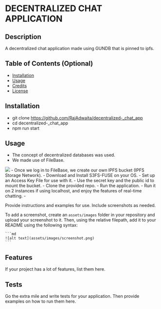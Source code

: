 # DECENTRALIZED CHAT APPLICATION

## Description

A decentralized chat application made using GUNDB that is pinned to ipfs.

<!--- - What was your motivation?
 - Why did you build this project? (Note: the answer is not "Because it was a homework assignment.")
 - What problem does it solve?
 - What did you learn?
 --->
## Table of Contents (Optional)

- [Installation](#installation)
- [Usage](#usage)
- [Credits](#credits)
- [License](#license)

## Installation

- git clone https://github.com/RajAdwaita/decentralized-_chat_app
- cd decentralized-_chat_app
- npm run start

## Usage

- The concept of decentralized databases was used.
- We made use of FileBase.
<img src="https://3799256445-files.gitbook.io/~/files/v0/b/gitbook-legacy-files/o/assets%2F-Lyjw7dWpiQtUFDa1pO0%2F-MlVccvpdRHiuI8WKdYJ%2F-MlVe8-6AtNdNhXyY1iH%2Fimage.png?alt=media&token=03e10634-f274-453c-b076-4ccf8194b167">
- Once we log in to FileBase, we create our own IPFS bucket (IPFS Storage Network).
- Download and Install S3FS-FUSE on your OS.
- Set up an Access Key File for use with it.
- Use the secret key and the public id to mount the bucket.
- Clone the provided repo.
- Run the application.
- Run it on 2 instances if using localhost, and enjoy the features of real-time chatting.
-  


Provide instructions and examples for use. Include screenshots as needed.

To add a screenshot, create an `assets/images` folder in your repository and upload your screenshot to it. Then, using the relative filepath, add it to your README using the following syntax:

    ```md
    ![alt text](assets/images/screenshot.png)
    ```


## Features

If your project has a lot of features, list them here.




## Tests

Go the extra mile and write tests for your application. Then provide examples on how to run them here.
